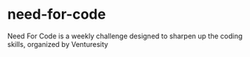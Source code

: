 # need-for-code
Need For Code is a weekly challenge designed to sharpen up the coding skills, organized by Venturesity

